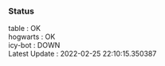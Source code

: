 ### Status


table : OK  
hogwarts : OK  
icy-bot : DOWN  
Latest Update : 2022-02-25 22:10:15.350387
